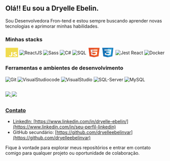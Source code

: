 ## Olá!! Eu sou a Dryelle Ebelin.  
Sou Desenvolvedora Fron-tend e estou sempre buscando aprender novas tecnologias e aprimorar minhas habilidades.

### Minhas stacks
<div style="display: inline_block">
  <img align="center" alt="JavaScript" height="30" width="40" src="https://raw.githubusercontent.com/devicons/devicon/master/icons/javascript/javascript-plain.svg">
  <img align="center" alt="ReactJS" height="38" width="40" src="https://img.icons8.com/officel/256/react.png">
  <img align="center" alt="Sass" height="30" width="40" src="https://img.icons8.com/?size=48&id=QBqFNfPPB2Kx&format=png">
  <img align="center" alt="C#" height="40" width="42" src="https://img.icons8.com/color/512/c-sharp-logo.png">
  <img align="center" alt="SQL" height="34" width="38" src="https://img.icons8.com/external-soft-fill-juicy-fish/256/external-sql-coding-and-development-soft-fill-soft-fill-juicy-fish.png">
  <img align="center" alt="HTML" height="30" width="40" src="https://raw.githubusercontent.com/devicons/devicon/master/icons/html5/html5-original.svg">
  <img align="center" alt="CSS" height="30" width="40" src="https://raw.githubusercontent.com/devicons/devicon/master/icons/css3/css3-original.svg">
  <img align="center" alt="Jest React" height="35" width="42" src="https://img.icons8.com/?size=256&id=bp24DwGXJDyT&format=png">
  <img align="center" alt="Docker" height="40" width="50" src="https://img.icons8.com/color/48/docker.png">
</div>

### Ferramentas e ambientes de desenvolvimento
<div style="display: inline_block">
  <img align="center" alt="Git" height="40" width="44" src="https://img.icons8.com/color/48/000000/git.png">
  <img align="center" alt="VisualStudiocode" height="30" width="35" src="https://upload.wikimedia.org/wikipedia/commons/thumb/9/9a/Visual_Studio_Code_1.35_icon.svg/1024px-Visual_Studio_Code_1.35_icon.svg.png">
  <img align="center" alt="VisualStudio" height="37" width="42" src="https://img.icons8.com/fluency/512/visual-studio.png">
  <img align="center" alt="SQL-Server" height="40" width="44" src="https://img.icons8.com/color/256/microsoft-sql-server.png">
  <img align="center" alt="MySQL" height="40" width="44" src="https://img.icons8.com/color/256/mysql-logo.png">
 </div>

##

<div>
  <a href="https://github.com/dryelleebelin">
  <img height="170em" src="https://github-readme-stats.vercel.app/api?username=dryelleebelin&show_icons=true&theme=dark&include_all_commits=true&count_private=true"/>
  <img height="170em" src="https://github-readme-stats.vercel.app/api/top-langs/?username=dryelleebelin&layout=compact&langs_count=7&theme=dark"/>
</div>
  
  ##
  
### Contato
- LinkedIn: [https://www.linkedin.com/in/dryelle-ebelin/](https://www.linkedin.com/in/seu-perfil-linkedin)  
- GitHub secundário: [https://github.com/dryelleebelinvar](https://github.com/dryelleebelinvar)  
  
  
Fique à vontade para explorar meus repositórios e entrar em contato comigo para qualquer projeto ou oportunidade de colaboração.
  
